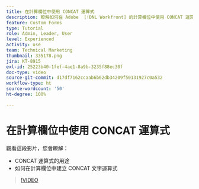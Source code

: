 ```yaml
---
title: 在計算欄位中使用 CONCAT 運算式
description: 瞭解如何在 Adobe  [!DNL Workfront] 的計算欄位中使用 CONCAT 運算式。
feature: Custom Forms
type: Tutorial
role: Admin, Leader, User
level: Experienced
activity: use
team: Technical Marketing
thumbnail: 335178.png
jira: KT-8915
exl-id: 25223b40-1fef-4ae1-8a9b-3235f88ec30f
doc-type: video
source-git-commit: d17df7162ccaab6b62db34209f50131927c0a532
workflow-type: ht
source-wordcount: '50'
ht-degree: 100%

---
```


# 在計算欄位中使用 CONCAT 運算式

觀看這段影片，您會瞭解：

* CONCAT 運算式的用途
* 如何在計算欄位中建立 CONCAT 文字運算式

>[!VIDEO](https://video.tv.adobe.com/v/335178/?quality=12&learn=on&enablevpops)
